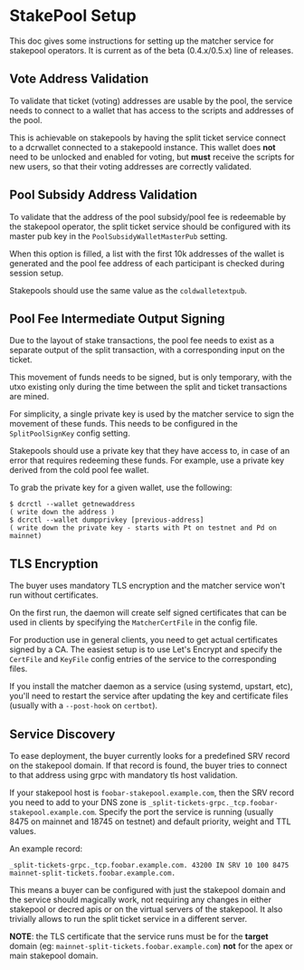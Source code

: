 # StakePool Setup

This doc gives some instructions for setting up the matcher service for stakepool operators. It is current as of the beta (0.4.x/0.5.x) line of releases.

## Vote Address Validation

To validate that ticket (voting) addresses are usable by the pool, the service needs to connect to a wallet that has access to the scripts and addresses of the pool.

This is achievable on stakepools by having the split ticket service connect to a dcrwallet connected to a stakepoold instance. This wallet does **not** need to be unlocked and enabled for voting, but **must** receive the scripts for new users, so that their voting addresses are correctly validated.

## Pool Subsidy Address Validation

To validate that the address of the pool subsidy/pool fee is redeemable by the stakepool operator, the split ticket service should be configured with its master pub key in the `PoolSubsidyWalletMasterPub` setting.

When this option is filled, a list with the first 10k addresses of the wallet is generated and the pool fee address of each participant is checked during session setup.

Stakepools should use the same value as the `coldwalletextpub`.

## Pool Fee Intermediate Output Signing

Due to the layout of stake transactions, the pool fee needs to exist as a separate output of the split transaction, with a corresponding input on the ticket.

This movement of funds needs to be signed, but is only temporary, with the utxo existing only during the time between the split and ticket transactions are mined.

For simplicity, a single private key is used by the matcher service to sign the movement of these funds. This needs to be configured in the `SplitPoolSignKey` config setting.

Stakepools should use a private key that they have access to, in case of an error that requires redeeming these funds. For example, use a private key derived from the cold pool fee wallet.

To grab the private key for a given wallet, use the following:

```
$ dcrctl --wallet getnewaddress
( write down the address )
$ dcrctl --wallet dumpprivkey [previous-address]
( write down the private key - starts with Pt on testnet and Pd on mainnet)
```

## TLS Encryption

The buyer uses mandatory TLS encryption and the matcher service won't run without certificates.

On the first run, the daemon will create self signed certificates that can be used in clients by specifying the `MatcherCertFile` in the config file.

For production use in general clients, you need to get actual certificates signed by a CA. The easiest setup is to use Let's Encrypt and specify the `CertFile` and `KeyFile` config entries of the service to the corresponding files.

If you install the matcher daemon as a service (using systemd, upstart, etc), you'll need to restart the service after updating the key and certificate files (usually with a `--post-hook` on `certbot`).

## Service Discovery

To ease deployment, the buyer currently looks for a predefined SRV record on the stakepool domain. If that record is found, the buyer tries to connect to that address using grpc with mandatory tls host validation.

If your stakepool host is `foobar-stakepool.example.com`, then the SRV record you need to add to your DNS zone is `_split-tickets-grpc._tcp.foobar-stakepool.example.com`. Specify the port the service is running (usually 8475 on mainnet and 18745 on testnet) and default priority, weight and TTL values.

An example record:

```
_split-tickets-grpc._tcp.foobar.example.com. 43200 IN SRV 10 100 8475 mainnet-split-tickets.foobar.example.com.
```

This means a buyer can be configured with just the stakepool domain and the service should magically work, not requiring any changes in either stakepool or decred apis or on the virtual servers of the stakepool. It also trivially allows to run the split ticket service in a different server.

**NOTE**: the TLS certificate that the service runs must be for the **target** domain (eg: `mainnet-split-tickets.foobar.example.com`) **not** for the apex or main stakepool domain.
